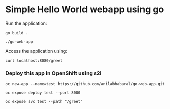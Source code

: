 # Simple Hello World webapp using go

Run the application:
```
go build .
```

```
./go-web-app
```

Access the application using:
```
curl localhost:8080/greet
```

### Deploy this app in OpenShift using s2i
```
oc new-app --name=test https://github.com/anilabhabaral/go-web-app.git
```

```
oc expose deploy test --port 8080
```

```
oc expose svc test --path "/greet"
```
